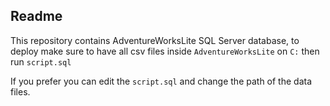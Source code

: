## Readme

This repository contains AdventureWorksLite SQL Server database, to deploy make sure to have all csv files inside `AdventureWorksLite` on `C:` then run `script.sql`

If you prefer you can edit the `script.sql` and change the path of the data files.
